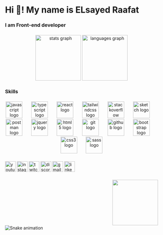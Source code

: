 
<h1 align="left">Hi 👋! My name is ELsayed Raafat</h1>

###

<h3 align="left">I am Front-end developer</h3>

###

<div align="center">
  <img src="https://github-readme-stats.vercel.app/api?username=ELsayedRaafat&hide_title=false&hide_rank=false&show_icons=true&include_all_commits=true&count_private=true&disable_animations=false&theme=dracula&locale=en&hide_border=false" height="150" alt="stats graph"  />
  <img src="https://github-readme-stats.vercel.app/api/top-langs?username=ELsayedRaafat&locale=en&hide_title=false&layout=compact&card_width=320&langs_count=5&theme=dracula&hide_border=false" height="150" alt="languages graph"  />
</div>

###

<h3 align="left">Skills</h3>

###

<div align="center">
  <img src="https://skillicons.dev/icons?i=js" height="55" alt="javascript logo"  />
  <img width="21" />
  <img src="https://skillicons.dev/icons?i=ts" height="55" alt="typescript logo"  />
  <img width="21" />
  <img src="https://skillicons.dev/icons?i=react" height="55" alt="react logo"  />
  <img width="21" />
  <img src="https://cdn.jsdelivr.net/gh/devicons/devicon/icons/tailwindcss/tailwindcss-original-wordmark.svg" height="55" alt="tailwindcss logo"  />
  <img width="21" />
  <img src="https://skillicons.dev/icons?i=stackoverflow" height="55" alt="stackoverflow logo"  />
  <img width="21" />
  <img src="https://skillicons.dev/icons?i=sketchup" height="55" alt="sketch logo"  />
  <img width="21" />
  <img src="https://skillicons.dev/icons?i=postman" height="55" alt="postman logo"  />
  <img width="21" />
  <img src="https://cdn.jsdelivr.net/gh/devicons/devicon/icons/jquery/jquery-original.svg" height="55" alt="jquery logo"  />
  <img width="21" />
  <img src="https://skillicons.dev/icons?i=html" height="55" alt="html5 logo"  />
  <img width="21" />
  <img src="https://skillicons.dev/icons?i=git" height="55" alt="git logo"  />
  <img width="21" />
  <img src="https://skillicons.dev/icons?i=github" height="55" alt="github logo"  />
  <img width="21" />
  <img src="https://cdn.jsdelivr.net/gh/devicons/devicon/icons/bootstrap/bootstrap-original.svg" height="55" alt="bootstrap logo"  />
  <img width="21" />
  <img src="https://cdn.jsdelivr.net/gh/devicons/devicon/icons/css3/css3-original.svg" height="55" alt="css3 logo"  />
  <img width="21" />
  <img src="https://cdn.jsdelivr.net/gh/devicons/devicon/icons/sass/sass-original.svg" height="55" alt="sass logo"  />
</div>

###

<div align="left">
  <img src="https://img.shields.io/static/v1?message=Youtube&logo=youtube&label=&color=FF0000&logoColor=white&labelColor=&style=for-the-badge" height="35" alt="youtube logo"  />
  <img src="https://img.shields.io/static/v1?message=Instagram&logo=instagram&label=&color=E4405F&logoColor=white&labelColor=&style=for-the-badge" height="35" alt="instagram logo"  />
  <img src="https://img.shields.io/static/v1?message=Twitch&logo=twitch&label=&color=9146FF&logoColor=white&labelColor=&style=for-the-badge" height="35" alt="twitch logo"  />
  <img src="https://img.shields.io/static/v1?message=Discord&logo=discord&label=&color=7289DA&logoColor=white&labelColor=&style=for-the-badge" height="35" alt="discord logo"  />
  <img src="https://img.shields.io/static/v1?message=Gmail&logo=gmail&label=&color=D14836&logoColor=white&labelColor=&style=for-the-badge" height="35" alt="gmail logo"  />
  <img src="https://img.shields.io/static/v1?message=LinkedIn&logo=linkedin&label=&color=0077B5&logoColor=white&labelColor=&style=for-the-badge" height="35" alt="linkedin logo"  />
</div>

###

<img align="right" height="150" src="https://i.imgflip.com/65efzo.gif"  />

###

<br clear="both">

<img src="https://raw.githubusercontent.com/ELsayedRaafat/ELsayedRaafat/output/snake.svg" alt="Snake animation" />

###

